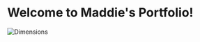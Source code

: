 # Welcome to Maddie's Portfolio!

![Dimensions](https://www.mathsisfun.com/geometry/images/dimensions.svg)
